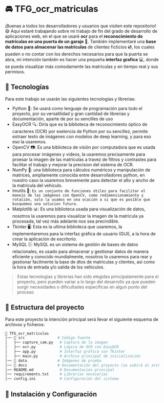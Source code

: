 # 🚘 TFG_ocr_matriculas 

¡Buenas a todos los desarrolladores y usuarios que visiten este repositorio! 😄 Aquí estaré trabajando sobre mi trabajo de fin del grado de desarrollo de aplicaciones web, en el que se usaré **ocr** para el **reconocimiento de matriculas en una puerta de un garaje** 🎥. También implementaré una **base de datos para almacenar las matriculas** de clientes ficticios 💿, los cuales pueden o no contar con los derechos necesarios para que la puerta se abra, mi intención también es hacer una pequeña **interfaz grafica** 💻, donde se pueda visualizar más comodamente las matriculas y en tiempo real y sus permisos.

## 📱 Tecnologías 

Para este trabajo se usarán las siguientes tecnologías y librerias: 

- Python 🐍: Se usará como lenguaje de programación para todo el proyecto, por su versatilidad y gran cantidad de librerias y documentación, aparte de por su sencilles de uso
- EasyOCR 🔍: Diría que es la biblioteca de reconocimiento óptico de caracteres (OCR) por exelencia de Python por su sencillez, permite extraer texto de imágenes con modelos de deep learning, y para eso eso la usaremos.
- OpenCV 📷: Es una biblioteca de visión por computadora que es usada para procesar imágenes y videos, la usaremos precisamente para proesar la imagen de las matriculas a travez de filtros y contrastes para facilitar el trabajo y mejorar la precision del sistema de OCR.
- NumPy 🔢: una biblioteca para cálculos numéricos y manipulación de matrices, ampliamente conocida entre desarrolladores python, en nuestro caso la usaremos brevemente para detectar el alto y ancho de la matricula del vehículo.
- Imutils 📏: `Es un conjunto de funciones útiles para facilitar el manejo de las imágenes con OpenCV, como redimensionamiento y rotación, solo la usamos en una ocación a si que es posible que busquemos una solucion futura.`
- Matplotlib 📊: Es una biblioteca usada para visualización de datos, nosotros la usaremos para visualizar la imagen de la matricula ya procesada, tal vez más adelante nos sea precindible.
- Tkinter 🖥️: Esta es la ultima biblioteca que usaremos, la implementaremos para la interfaz gráfica de usuario (GUI), a la hora de crear la aplicación de escritorio.
- MySQL 🗄️: MySQL es un sistema de gestión de bases de datos relacionales, es usado para almacenar y gestionar datos de manera eficiente y conocido mundialmente, nosotros lo usaremos para rear y gestionar facilmente la base de dtos de matriculas y clientes, así como la hora de entrada y/o salida de los vehiculos.

>Estas tecnologias y librerias han sido elegidas principalamente para el proyecto, pero pueden variar a lo largo del desarrollo ya que pueden surgir necesidades o dificultades especificas en algun punto del proceso

## 📂 Estructura del proyecto

Para este proyecto la intención principal será llevar el siguiente esquema de archivos y ficheros:

```bash
📂 TFG_ocr_matriculas
│── 📂 src               # Código fuente
│   ├── capture_cam.py   # Captura de la imagen
│   ├── ocr.py           # Lógica de OCR con EasyOCR
│   ├── app.py           # Interfaz gráfica con Tkinter
│   ├── main.py          # Archivo principal de inicialización
│── 📂 data              # Imágenes de prueba
│── 📂 docs              # Documentación del proyecto (se subirá el archivo de TFG)
│── README.md            # Documentación principal
│── requirements.txt     # Librerías necesarias
│── config.ini           # Configuración del sistema
```

## 🚀 Instalación y Configuración


